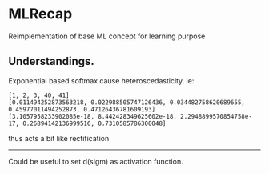 # MLRecap
Reimplementation of base ML concept for learning purpose

## Understandings.
Exponential based softmax cause heteroscedasticity.
ie:
```
[1, 2, 3, 40, 41]
[0.011494252873563218, 0.022988505747126436, 0.034482758620689655, 0.45977011494252873, 0.47126436781609193]
[3.1057958233902085e-18, 8.442428349625602e-18, 2.2948899570854758e-17, 0.26894142136999516, 0.7310585786300048]
```
thus acts a bit like rectification 

------
Could be useful to set d(sigm) as activation function.